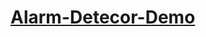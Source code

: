 # [Alarm-Detecor-Demo](https://drive.google.com/drive/folders/1wBpnFavsCotwonj4bk5FukA5JrKOYx6p?usp=sharing)
